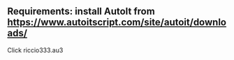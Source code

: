 Requirements: install AutoIt from https://www.autoitscript.com/site/autoit/downloads/
--------------------
Click riccio333.au3